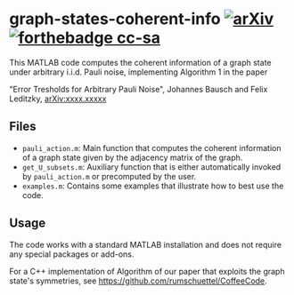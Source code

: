 # graph-states-coherent-info [![arXiv](https://img.shields.io/badge/arXiv-xxxx.xxxxx-blue.svg?style=flat)](https://arxiv.org/abs/xxxx.xxxxx) [![forthebadge cc-sa](http://ForTheBadge.com/images/badges/cc-sa.svg)](https://creativecommons.org/licenses/by-sa/4.0)
This MATLAB code computes the coherent information of a graph state under arbitrary i.i.d. Pauli noise, implementing Algorithm 1 in the paper 

"Error Tresholds for Arbitrary Pauli Noise", Johannes Bausch and Felix Leditzky, [arXiv:xxxx.xxxxx](https://arxiv.org/abs/xxxx.xxxxx)

## Files
* `pauli_action.m`: Main function that computes the coherent information of a graph state given by the adjacency matrix of the graph.
* `get_U_subsets.m`: Auxiliary function that is either automatically invoked by `pauli_action.m` or precomputed by the user.
* `examples.m`: Contains some examples that illustrate how to best use the code.

## Usage
The code works with a standard MATLAB installation and does not require any special packages or add-ons.

For a C++ implementation of Algorithm of our paper that exploits the graph state's symmetries, see https://github.com/rumschuettel/CoffeeCode.
